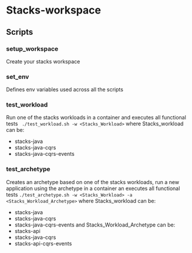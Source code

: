 # Stacks-workspace

## Scripts
### setup_workspace
Create your stacks workspace
### set_env
Defines env variables used across all the scripts
### test_workload
Run one of the stacks workloads in a container and executes all functional tests
``` ./test_workload.sh -w <Stacks_Workload>```
where Stacks_workload can be:
- stacks-java
- stacks-java-cqrs
- stacks-java-cqrs-events
### test_archetype
Creates an archetype based on one of the stacks workloads, run a new application using the archetype in a container an executes all functional tests
``` ./test_archetype.sh -w <Stacks_Workload> -a <Stacks_Workload_Archetype> ```
where Stacks_workload can be:
- stacks-java
- stacks-java-cqrs
- stacks-java-cqrs-events
and Stacks_Workload_Archetype can be:
- stacks-api
- stacks-java-cqrs
- stacks-api-cqrs-events
